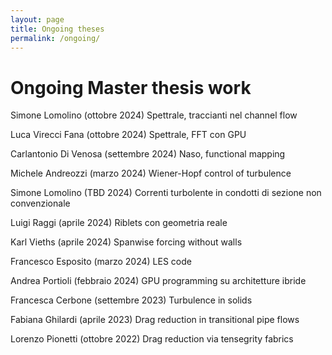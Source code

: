 ```yaml
---
layout: page
title: Ongoing theses
permalink: /ongoing/
---
```


# Ongoing Master thesis work

Simone Lomolino (ottobre 2024) 
Spettrale, traccianti nel channel flow 

Luca Virecci Fana (ottobre 2024)
Spettrale, FFT con GPU

Carlantonio Di Venosa (settembre 2024)
Naso, functional mapping

Michele Andreozzi (marzo 2024)
Wiener-Hopf control of turbulence

Simone Lomolino (TBD 2024)
Correnti turbolente in condotti di sezione non convenzionale

Luigi Raggi (aprile 2024)
Riblets con geometria reale

Karl Vieths (aprile 2024)
Spanwise forcing without walls

Francesco Esposito (marzo 2024)
LES code

Andrea Portioli (febbraio 2024)
GPU programming su architetture ibride

Francesca Cerbone (settembre 2023)
Turbulence in solids

Fabiana Ghilardi (aprile 2023)
Drag reduction in transitional pipe flows

Lorenzo Pionetti (ottobre 2022)
Drag reduction via tensegrity fabrics
